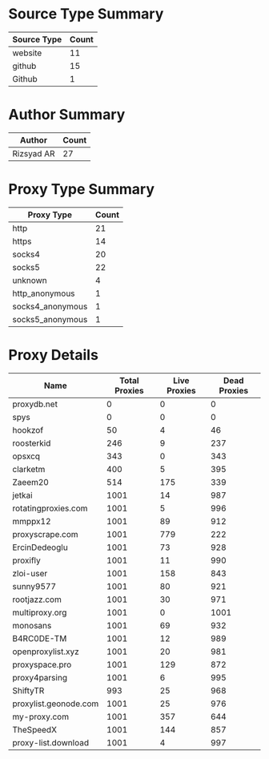 # Source Type Summary

| Source Type | Count |
|-------------|-------|
| website | 11 |
| github | 15 |
| Github | 1 |


# Author Summary

| Author | Count |
|--------|-------|
| Rizsyad AR | 27 |


# Proxy Type Summary

| Proxy Type | Count |
|------------|-------|
| http | 21 |
| https | 14 |
| socks4 | 20 |
| socks5 | 22 |
| unknown | 4 |
| http_anonymous | 1 |
| socks4_anonymous | 1 |
| socks5_anonymous | 1 |


# Proxy Details

| Name | Total Proxies | Live Proxies | Dead Proxies |
|------|---------------|--------------|---------------|
| proxydb.net | 0 | 0 | 0 |
| spys | 0 | 0 | 0 |
| hookzof | 50 | 4 | 46 |
| roosterkid | 246 | 9 | 237 |
| opsxcq | 343 | 0 | 343 |
| clarketm | 400 | 5 | 395 |
| Zaeem20 | 514 | 175 | 339 |
| jetkai | 1001 | 14 | 987 |
| rotatingproxies.com | 1001 | 5 | 996 |
| mmppx12 | 1001 | 89 | 912 |
| proxyscrape.com | 1001 | 779 | 222 |
| ErcinDedeoglu | 1001 | 73 | 928 |
| proxifly | 1001 | 11 | 990 |
| zloi-user | 1001 | 158 | 843 |
| sunny9577 | 1001 | 80 | 921 |
| rootjazz.com | 1001 | 30 | 971 |
| multiproxy.org | 1001 | 0 | 1001 |
| monosans | 1001 | 69 | 932 |
| B4RC0DE-TM | 1001 | 12 | 989 |
| openproxylist.xyz | 1001 | 20 | 981 |
| proxyspace.pro | 1001 | 129 | 872 |
| proxy4parsing | 1001 | 6 | 995 |
| ShiftyTR | 993 | 25 | 968 |
| proxylist.geonode.com | 1001 | 25 | 976 |
| my-proxy.com | 1001 | 357 | 644 |
| TheSpeedX | 1001 | 144 | 857 |
| proxy-list.download | 1001 | 4 | 997 |
